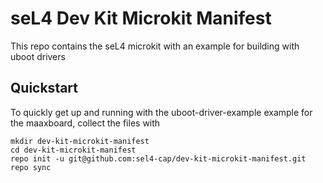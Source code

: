 # seL4 Dev Kit Microkit Manifest

This repo contains the seL4 microkit with an example for building with uboot drivers 

## Quickstart
To quickly get up and running with the uboot-driver-example example for the
maaxboard, collect the files with

```
mkdir dev-kit-microkit-manifest
cd dev-kit-microkit-manifest
repo init -u git@github.com:sel4-cap/dev-kit-microkit-manifest.git
repo sync
```
